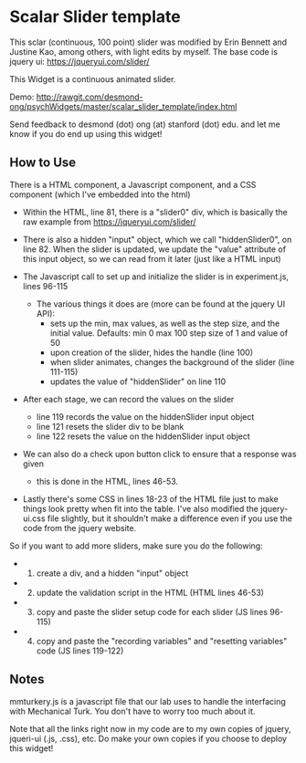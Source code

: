 # Scalar Slider template

This sclar (continuous, 100 point) slider was modified by Erin Bennett and Justine Kao, among others, with light edits by myself. The base code is jquery ui: https://jqueryui.com/slider/

This Widget is a continuous animated slider.

Demo: http://rawgit.com/desmond-ong/psychWidgets/master/scalar_slider_template/index.html

Send feedback to desmond (dot) ong (at) stanford (dot) edu. and let me know if you do end up using this widget! 

## How to Use

There is a HTML component, a Javascript component, and a CSS component (which I've embedded into the html)

- Within the HTML, line 81, there is a "slider0" div, which is basically the raw example from https://jqueryui.com/slider/
- There is also a hidden "input" object, which we call "hiddenSlider0", on line 82. When the slider is updated, we update the "value" attribute of this input object, so we can read from it later (just like a HTML input)
- The Javascript call to set up and initialize the slider is in experiment.js, lines 96-115
	- The various things it does are (more can be found at the jquery UI API):
		- sets up the min, max values, as well as the step size, and the initial value. Defaults: min 0 max 100 step size of 1 and value of 50
		- upon creation of the slider, hides the handle (line 100)
		- when slider animates, changes the background of the slider (line 111-115)
		- updates the value of "hiddenSlider" on line 110
- After each stage, we can record the values on the slider
	- line 119 records the value on the hiddenSlider input object
	- line 121 resets the slider div to be blank
	- line 122 resets the value on the hiddenSlider input object
- We can also do a check upon button click to ensure that a response was given
	- this is done in the HTML, lines 46-53.

- Lastly there's some CSS in lines 18-23 of the HTML file just to make things look pretty when fit into the table. I've also modified the jquery-ui.css file slightly, but it shouldn't make a difference even if you use the code from the jquery website.


So if you want to add more sliders, make sure you do the following:

- 1) create a div, and a hidden "input" object
- 2) update the validation script in the HTML (HTML lines 46-53)
- 3) copy and paste the slider setup code for each slider (JS lines 96-115)
- 4) copy and paste the "recording variables" and "resetting variables" code (JS lines 119-122)


## Notes

mmturkery.js is a javascript file that our lab uses to handle the interfacing with Mechanical Turk. You don't have to worry too much about it.

Note that all the links right now in my code are to my own copies of jquery, jqueri-ui (.js, .css), etc. Do make your own copies if you choose to deploy this widget!
